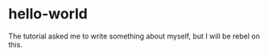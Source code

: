 # hello-world

The tutorial asked me to write something about myself, but I will be rebel on this. 
